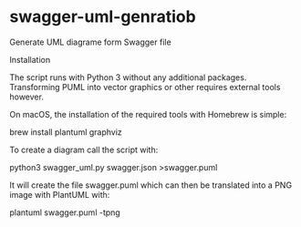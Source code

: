 # swagger-uml-genratiob
Generate UML diagrame form Swagger file

Installation

The script runs with Python 3 without any additional packages. Transforming PUML into vector graphics or other requires external tools however.

On macOS, the installation of the required tools with Homebrew is simple:

brew install plantuml graphviz

To create a diagram call the script with:

python3 swagger_uml.py swagger.json >swagger.puml

It will create the file swagger.puml which can then be translated into a PNG image with PlantUML with:

plantuml swagger.puml -tpng

